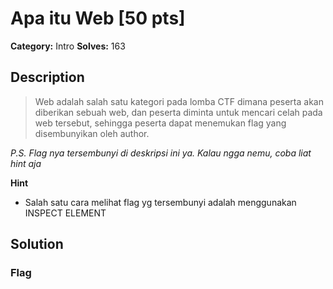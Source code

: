 # Apa itu Web [50 pts]

**Category:** Intro
**Solves:** 163

## Description
>Web adalah salah satu kategori pada lomba CTF dimana peserta akan diberikan sebuah web, dan peserta diminta untuk mencari celah pada web tersebut, sehingga peserta dapat menemukan flag yang disembunyikan oleh author.

<i style="Flag: PlaygroundCTF{1nsp3ct_eL3m3nT_pl3a53}">P.S. Flag nya tersembunyi di deskripsi ini ya. Kalau ngga nemu, coba liat hint aja</i>

**Hint**
* Salah satu cara melihat flag yg tersembunyi adalah menggunakan INSPECT ELEMENT

## Solution

### Flag

